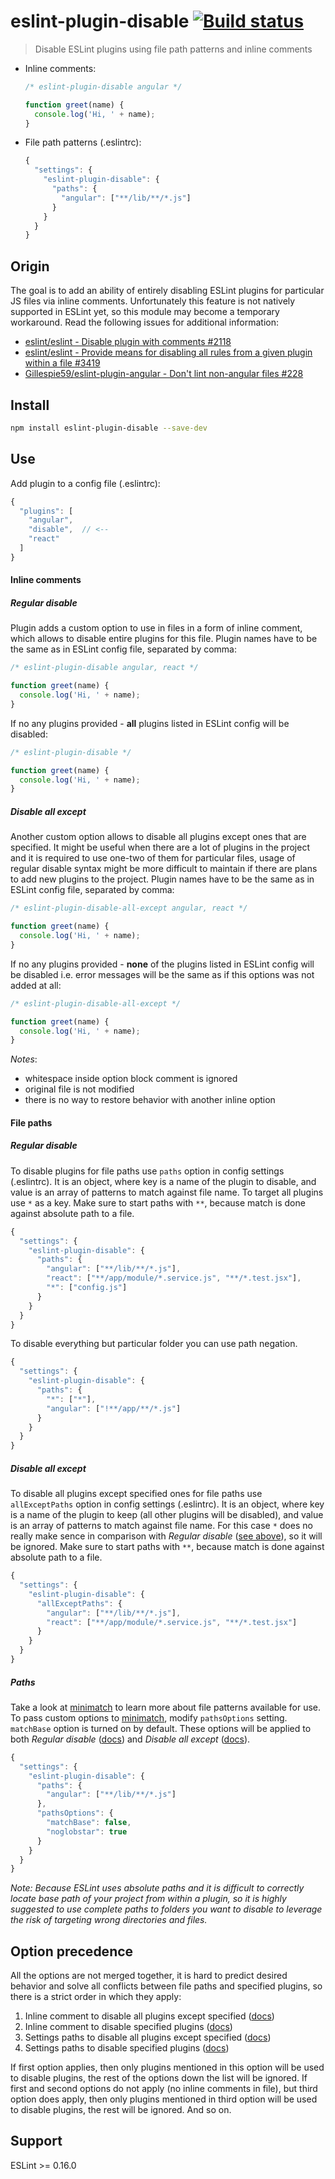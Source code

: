 eslint-plugin-disable [![Build status](https://travis-ci.org/mradionov/eslint-plugin-disable.svg?branch=master)](https://travis-ci.org/mradionov/eslint-plugin-disable)
===

> Disable ESLint plugins using file path patterns and inline comments

- Inline comments:

  ```js
  /* eslint-plugin-disable angular */

  function greet(name) {
    console.log('Hi, ' + name);
  }
  ```

- File path patterns (.eslintrc):

  ```js
  {
    "settings": {
      "eslint-plugin-disable": {
        "paths": {
          "angular": ["**/lib/**/*.js"]
        }
      }
    }
  }
  ```

## Origin

The goal is to add an ability of entirely disabling ESLint plugins for particular JS files via inline comments. Unfortunately this feature is not natively supported in ESLint yet, so this module may become a temporary workaround. Read the following issues for additional information:

- [eslint/eslint - Disable plugin with comments #2118](https://github.com/eslint/eslint/issues/2118)
- [eslint/eslint - Provide means for disabling all rules from a given plugin within a file #3419](https://github.com/eslint/eslint/issues/3419)
- [Gillespie59/eslint-plugin-angular - Don't lint non-angular files #228](https://github.com/Gillespie59/eslint-plugin-angular/issues/228)

## Install

```bash
npm install eslint-plugin-disable --save-dev
```

## Use

Add plugin to a config file (.eslintrc):

```js
{
  "plugins": [
    "angular",
    "disable",  // <--
    "react"
  ]
}
```

#### Inline comments

##### Regular disable

Plugin adds a custom option to use in files in a form of inline comment, which allows to disable entire plugins for this file. Plugin names have to be the same as in ESLint config file, separated by comma:

```js
/* eslint-plugin-disable angular, react */

function greet(name) {
  console.log('Hi, ' + name);
}
```

If no any plugins provided - **all** plugins listed in ESLint config will be disabled:

```js
/* eslint-plugin-disable */

function greet(name) {
  console.log('Hi, ' + name);
}
```

##### Disable all except

Another custom option allows to disable all plugins except ones that are specified. It might be useful when there are a lot of plugins in the project and it is required to use one-two of them for particular files, usage of regular disable syntax might be more difficult to maintain if there are plans to add new plugins to the project. Plugin names have to be the same as in ESLint config file, separated by comma:

```js
/* eslint-plugin-disable-all-except angular, react */

function greet(name) {
  console.log('Hi, ' + name);
}
```

If no any plugins provided - **none** of the plugins listed in ESLint config will be disabled i.e. error messages will be the same as if this options was not added at all:

```js
/* eslint-plugin-disable-all-except */

function greet(name) {
  console.log('Hi, ' + name);
}
```

*Notes*:

 - whitespace inside option block comment is ignored
 - original file is not modified
 - there is no way to restore behavior with another inline option

#### File paths

##### Regular disable

To disable plugins for file paths use `paths` option in config settings (.eslintrc). It is an object, where key is a name of the plugin to disable, and value is an array of patterns to match against file name. To target all plugins use `*` as a key. Make sure to start paths with `**`, because match is done against absolute path to a file.

```js
{
  "settings": {
    "eslint-plugin-disable": {
      "paths": {
        "angular": ["**/lib/**/*.js"],
        "react": ["**/app/module/*.service.js", "**/*.test.jsx"],
        "*": ["config.js"]
      }
    }
  }
}
```

To disable everything but particular folder you can use path negation.

```js
{
  "settings": {
    "eslint-plugin-disable": {
      "paths": {
        "*": ["*"],
        "angular": ["!**/app/**/*.js"]
      }
    }
  }
}
```

##### Disable all except

To disable all plugins except specified ones for file paths use `allExceptPaths` option in config settings (.eslintrc). It is an object, where key is a name of the plugin to keep (all other plugins will be disabled), and value is an array of patterns to match against file name. For this case `*` does no really make sence in comparison with *Regular disable* ([see above](#regular-disable-1)), so it will be ignored. Make sure to start paths with `**`, because match is done against absolute path to a file.

```js
{
  "settings": {
    "eslint-plugin-disable": {
      "allExceptPaths": {
        "angular": ["**/lib/**/*.js"],
        "react": ["**/app/module/*.service.js", "**/*.test.jsx"]
      }
    }
  }
}
```

##### Paths

Take a look at [minimatch](https://github.com/isaacs/minimatch) to learn more about file patterns available for use. To pass custom options to [minimatch](https://github.com/isaacs/minimatch), modify `pathsOptions` setting. `matchBase` option is turned on by default. These options will be applied to both *Regular disable* ([docs](#regular-disable-1)) and *Disable all except* ([docs](#disable-all-except-1)).

```js
{
  "settings": {
    "eslint-plugin-disable": {
      "paths": {
        "angular": ["**/lib/**/*.js"]
      },
      "pathsOptions": {
        "matchBase": false,
        "noglobstar": true
      }
    }
  }
}
```

*Note: Because ESLint uses absolute paths and it is difficult to correctly locate base path of your project from within a plugin, so it is highly suggested to use complete paths to folders you want to disable to leverage the risk of targeting wrong directories and files.*

## Option precedence

All the options are not merged together, it is hard to predict desired behavior and solve all conflicts between file paths and specified plugins, so there is a strict order in which they apply:

1. Inline comment to disable all plugins except specified ([docs](#disable-all-except))
2. Inline comment to disable specified plugins ([docs](#regular-disable))
3. Settings paths to disable all plugins except specified ([docs](#disable-all-except-1))
4. Settings paths to disable specified plugins ([docs](#regular-disable-1))

If first option applies, then only plugins mentioned in this option will be used to disable plugins, the rest of the options down the list will be ignored. If first and second options do not apply (no inline comments in file), but third option does apply, then only plugins mentioned in third option will be used to disable plugins, the rest will be ignored. And so on.


## Support

ESLint >= 0.16.0
